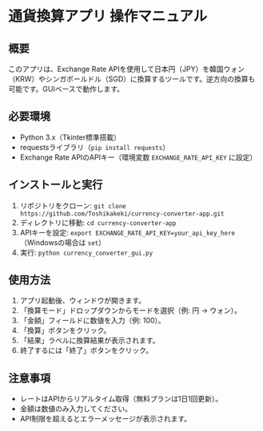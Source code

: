 # 通貨換算アプリ 操作マニュアル 

## 概要
このアプリは、Exchange Rate APIを使用して日本円（JPY）を韓国ウォン（KRW）やシンガポールドル（SGD）に換算するツールです。逆方向の換算も可能です。GUIベースで動作します。

## 必要環境
- Python 3.x（Tkinter標準搭載）
- requestsライブラリ（`pip install requests`）
- Exchange Rate APIのAPIキー（環境変数 `EXCHANGE_RATE_API_KEY` に設定）

## インストールと実行
1. リポジトリをクローン: `git clone https://github.com/Toshikakeki/currency-converter-app.git`
2. ディレクトリに移動: `cd currency-converter-app`
3. APIキーを設定: `export EXCHANGE_RATE_API_KEY=your_api_key_here`（Windowsの場合は `set`）
4. 実行: `python currency_converter_gui.py`

## 使用方法
1. アプリ起動後、ウィンドウが開きます。
2. 「換算モード」ドロップダウンからモードを選択（例: 円 → ウォン）。
3. 「金額」フィールドに数値を入力（例: 100）。
4. 「換算」ボタンをクリック。
5. 「結果」ラベルに換算結果が表示されます。
6. 終了するには「終了」ボタンをクリック。

## 注意事項
- レートはAPIからリアルタイム取得（無料プランは1日1回更新）。
- 金額は数値のみ入力してください。
- API制限を超えるとエラーメッセージが表示されます。
